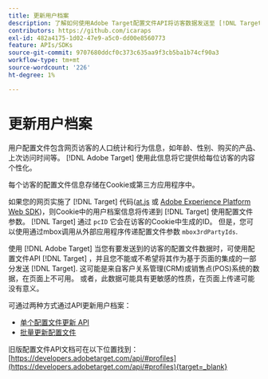 ```yaml
---
title: 更新用户档案
description: 了解如何使用Adobe Target配置文件API将访客数据发送至 [!DNL Target].
contributors: https://github.com/icaraps
exl-id: 482a4175-1d02-47e9-a5c0-dd00e8560773
feature: APIs/SDKs
source-git-commit: 9707680ddcf0c373c635aa9f3cb5ba1b74cf90a3
workflow-type: tm+mt
source-wordcount: '226'
ht-degree: 1%

---
```


# 更新用户档案

用户配置文件包含网页访客的人口统计和行为信息，如年龄、性别、购买的产品、上次访问时间等。 [!DNL Adobe Target] 使用此信息将它提供给每位访客的内容个性化。

每个访客的配置文件信息存储在Cookie或第三方应用程序中。

如果您的网页实施了 [!DNL Target] 代码([at.js](/help/dev/implement/client-side/atjs/how-atjs-works/overview.md) 或 [Adobe Experience Platform Web SDK](/help/dev/implement/client-side/aep-web-sdk.md))，则Cookie中的用户档案信息将传递到 [!DNL Target] 使用配置文件参数。 [!DNL Target] 通过 `pcID` 它会在访客的Cookie中生成的ID。 但是，您可以使用通过mbox调用从外部应用程序传递配置文件参数 `mbox3rdPartyIds`.

使用 [!DNL Adobe Target] 当您有要发送到的访客的配置文件数据时，可使用配置文件API [!DNL Target] ，并且您不能或不希望将其作为基于页面的集成的一部分发送 [!DNL Target]. 这可能是来自客户关系管理(CRM)或销售点(POS)系统的数据，在页面上不可用。 或者，此数据可能具有更敏感的性质，在页面上传递可能没有意义。

可通过两种方式通过API更新用户档案：

* [单个配置文件更新 API](/help/dev/administer/profile-api/profile-single-api.md)
* [批量更新配置文件](/help/dev/administer/profile-api/profile-bulk-api.md)

旧版配置文件API文档可在以下位置找到： [https://developers.adobetarget.com/api/#profiles](https://developers.adobetarget.com/api/#profiles){target=_blank}
